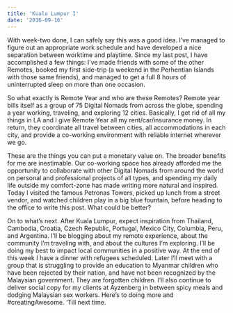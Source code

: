 ```yaml
---
title: 'Kuala Lumpur I'
date: '2016-09-16'
---
```


With week-two done, I can safely say this was a good idea. I’ve managed to figure out an appropriate work schedule and have developed a nice separation between worktime and playtime. Since my last post, I have accomplished a few things: I’ve made friends with some of the other Remotes, booked my first side-trip (a weekend in the Perhentian Islands with those same friends), and managed to get a full 8 hours of uninterrupted sleep on more than one occasion.

So what exactly is Remote Year and who are these Remotes? Remote year bills itself as a group of 75 Digital Nomads from across the globe, spending a year working, traveling, and exploring 12 cities. Basically, I get rid of all my things in LA and I give Remote Year all my rent/car/insurance money. In return, they coordinate all travel between cities, all accommodations in each city, and provide a co-working environment with reliable internet wherever we go.

These are the things you can put a monetary value on.  The broader benefits for me are inestimable.  Our co-working space has already afforded me the opportunity to collaborate with other Digital Nomads from around the world on personal and professional projects of all types, and spending my daily life outside my comfort-zone has made writing more natural and inspired.  Today I visited the famous Petronas Towers, picked up lunch from a street vendor, and watched children play in a big blue fountain, before heading to the office to write this post.  What could be better?

On to what’s next.  After Kuala Lumpur, expect inspiration from Thailand, Cambodia, Croatia, Czech Republic, Portugal, Mexico City, Columbia, Peru, and Argentina.  I’ll be blogging about my remote experience, about the community I’m traveling with, and about the cultures I’m exploring.  I’ll be doing my best to impact local communities in a positive way.  At the end of this week I have a dinner with refugees scheduled.  Later I’ll meet with a group that is struggling to provide an education to Myanmar children who have been rejected by their nation, and have not been recognized by the Malaysian government.  They are forgotten children.  I’ll also continue to deliver social copy for my clients at Ayzenberg in between spicy meals and dodging Malaysian sex workers.  Here’s to doing more and #creatingAwesome.  ‘Till next time.

